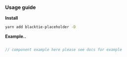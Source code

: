 ### Usage guide

__Install__

  ```bash
  yarn add blacktie-placeholder -D
  ```

__Example..__

```js

// component example here please see docs for example

```
